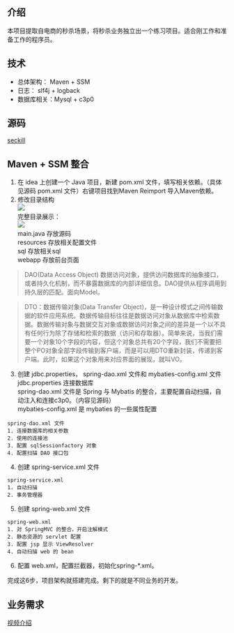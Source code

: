 ## 介绍
本项目提取自电商的秒杀场景，将秒杀业务独立出一个练习项目。适合刚工作和准备工作的程序员。  

## 技术
- 总体架构： Maven + SSM
- 日志： slf4j + logback
- 数据库相关：Mysql + c3p0

## 源码
[seckill](https://github.com/HelloWorld521/Java)

## Maven + SSM 整合

1. 在 idea 上创建一个 Java 项目，新建 pom.xml 文件，填写相关依赖。（具体见源码 pom.xml 文件）右键项目找到Maven Reimport 导入Maven依赖。
2. 修改目录结构  
![](https://note.youdao.com/yws/public/resource/5d22772be74b170a1bd59446d336eb9a/xmlnote/7F96B1AD1BE54374B687D33D81C192EB/4891)  
完整目录展示：  
![](https://note.youdao.com/yws/public/resource/5d22772be74b170a1bd59446d336eb9a/xmlnote/F5C2CFEDFAC74433926D9D36B3F66270/4897)  
main.java 存放源码  
resources 存放相关配置文件  
sql       存放相关sql  
webapp    存放前台页面

> DAO(Data Access Object) 数据访问对象，提供访问数据库的抽象接口，或者持久化机制，而不暴露数据库的内部详细信息。DAO提供从程序调用到持久层的匹配。面向Model。  

> DTO：数据传输对象(Data Transfer Object)，是一种设计模式之间传输数据的软件应用系统。数据传输目标往往是数据访问对象从数据库中检索数据。数据传输对象与数据交互对象或数据访问对象之间的差异是一个以不具有任何行为除了存储和检索的数据（访问和存取器）。简单来说，当我们需要一个对象10个字段的内容，但这个对象总共有20个字段，我们不需要把整个PO对象全部字段传输到客户端，而是可以用DTO重新封装，传递到客户端。此时，如果这个对象用来对应界面的展现，就叫VO。


3. 创建 jdbc.properties， spring-dao.xml 文件和 mybaties-config.xml 文件  
jdbc.properties 连接数据库  
spring-dao.xml 文件是 Spring 与 Mybatis 的整合，主要配置自动扫描，自动注入和连接c3p0。（内容见源码）  
mybaties-config.xml 是 mybaties 的一些属性配置

```
spring-dao.xml 文件
1. 连接数据库的相关参数
2. 使用的连接池
3. 配置 sqlSessionfactory 对象
4. 配置扫描 DAO 接口包
```
4. 创建 spring-service.xml 文件
```
spring-service.xml   
1. 自动扫描
2. 事务管理器
```
5. 创建 spring-web.xml 文件
```
spring-web.xml
1. 对 SpringMVC 的整合，开启注解模式
2. 静态资源的 servlet 配置
3. 配置 jsp 显示 ViewResolver
4. 自动扫描 web 的 bean
```

6. 配置 web.xml，配置拦截器，初始化spring-*.xml。  

完成这6步，项目架构就搭建完成。剩下的就是不同业务的开发。

## 业务需求
[视频介绍](http://www.imooc.com/u/2145618/courses?sort=publish)
